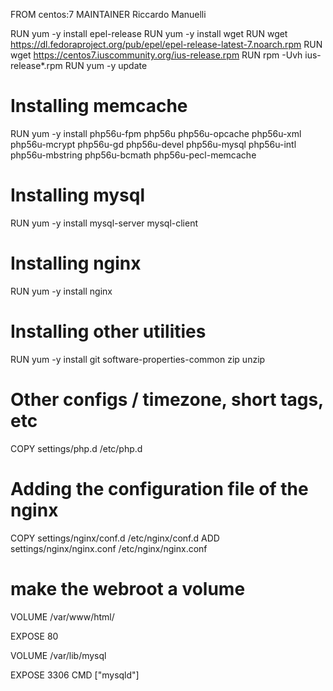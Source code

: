 FROM centos:7
MAINTAINER Riccardo Manuelli 

RUN yum -y install epel-release
RUN yum -y install wget
RUN wget https://dl.fedoraproject.org/pub/epel/epel-release-latest-7.noarch.rpm
RUN wget https://centos7.iuscommunity.org/ius-release.rpm
RUN rpm -Uvh ius-release*.rpm
RUN yum -y update

# Installing memcache
RUN yum -y install php56u-fpm php56u php56u-opcache php56u-xml php56u-mcrypt php56u-gd php56u-devel php56u-mysql php56u-intl php56u-mbstring php56u-bcmath php56u-pecl-memcache

# Installing mysql
RUN yum -y install mysql-server mysql-client

# Installing nginx 
RUN yum -y install nginx

# Installing other utilities
RUN yum -y install git software-properties-common zip unzip

# Other configs / timezone, short tags, etc
COPY settings/php.d /etc/php.d

# Adding the configuration file of the nginx
COPY settings/nginx/conf.d /etc/nginx/conf.d
ADD  settings/nginx/nginx.conf /etc/nginx/nginx.conf

# make the webroot a volume
VOLUME /var/www/html/

EXPOSE 80

VOLUME /var/lib/mysql

EXPOSE 3306
CMD ["mysqld"]
